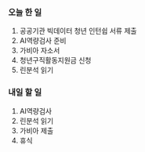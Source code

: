 ### 오늘 한 일
1. 공공기관 빅데이터 청년 인턴쉽 서류 제출
2. AI역량검사 준비
3. 가비아 자소서
4. 청년구직활동지원금 신청
5. 린분석 읽기

### 내일 할 일 
1. AI역량검사
2. 린분석 읽기
3. 가비아 제출
4. 휴식

